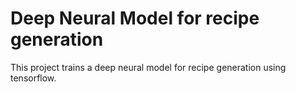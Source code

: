 # Deep Neural Model for recipe generation

This project trains a deep neural model for recipe generation using tensorflow. 


